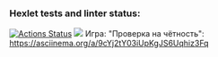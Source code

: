 ### Hexlet tests and linter status:
[![Actions Status](https://github.com/masha-masha/frontend-project-44/workflows/hexlet-check/badge.svg)](https://github.com/masha-masha/frontend-project-44/actions)
<a href="https://codeclimate.com/github/masha-masha/frontend-project-44/maintainability"><img src="https://api.codeclimate.com/v1/badges/363805adaaed82b731e3/maintainability" /></a>
Игра: "Проверка на чётность":
https://asciinema.org/a/9cYj2tY03iUpKgJS6Uqhiz3Fq
